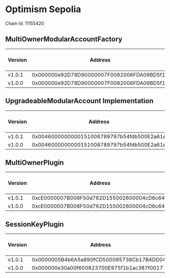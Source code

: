 # Optimism Sepolia
Chain Id: 11155420

## MultiOwnerModularAccountFactory

| Version | Address | Explorer Link | Salt | Deploy Script Run |
| ------- | ------------------------------------------ | ---------------------------------------------------------------------------------------------------- | ---------------------------- | ---------------------------------------------------------------- |
| v1.0.1  | 0x000000e92D78D90000007F0082006FDA09BD5f11 | [explorer](https://sepolia-optimism.etherscan.io/address/0x000000e92D78D90000007F0082006FDA09BD5f11) | `0x5db157a188f31855e74efff3` | [run](../../broadcast/Deploy.s.sol/11155420/run-1707338797.json) |
| v1.0.0  | 0x000000e92D78D90000007F0082006FDA09BD5f11 | [explorer](https://sepolia-optimism.etherscan.io/address/0x000000e92D78D90000007F0082006FDA09BD5f11) | `0x5db157a188f31855e74efff3` | [run](../../broadcast/Deploy.s.sol/11155420/run-1707338797.json) |

## UpgradeableModularAccount Implementation

| Version | Address | Explorer Link | Salt | Deploy Script Run |
| ------- | ------------------------------------------ | ---------------------------------------------------------------------------------------------------- | ---------------------------- | ---------------------------------------------------------------- |
| v1.0.1  | 0x0046000000000151008789797b54fdb500E2a61e | [explorer](https://sepolia-optimism.etherscan.io/address/0x0046000000000151008789797b54fdb500E2a61e) | `0x3249843e32cfdd3724630092` | [run](../../broadcast/Deploy.s.sol/11155420/run-1707338797.json) |
| v1.0.0  | 0x0046000000000151008789797b54fdb500E2a61e | [explorer](https://sepolia-optimism.etherscan.io/address/0x0046000000000151008789797b54fdb500E2a61e) | `0x3249843e32cfdd3724630092` | [run](../../broadcast/Deploy.s.sol/11155420/run-1707338797.json) |

## MultiOwnerPlugin

| Version | Address | Explorer Link | Salt | Deploy Script Run |
| ------- | ------------------------------------------ | ---------------------------------------------------------------------------------------------------- | ---------------------------- | ---------------------------------------------------------------- |
| v1.0.1  | 0xcE0000007B008F50d762D155002600004cD6c647 | [explorer](https://sepolia-optimism.etherscan.io/address/0xcE0000007B008F50d762D155002600004cD6c647) | `0x9292f6fd68967e13eda2502d` | [run](../../broadcast/Deploy.s.sol/11155420/run-1707338797.json) |
| v1.0.0  | 0xcE0000007B008F50d762D155002600004cD6c647 | [explorer](https://sepolia-optimism.etherscan.io/address/0xcE0000007B008F50d762D155002600004cD6c647) | `0x9292f6fd68967e13eda2502d` | [run](../../broadcast/Deploy.s.sol/11155420/run-1707338797.json) |

## SessionKeyPlugin

| Version | Address | Explorer Link | Salt | Deploy Script Run |
| ------- | ------------------------------------------ | ---------------------------------------------------------------------------------------------------- | ---------------------------- | ---------------------------------------------------------------- |
| v1.0.1  | 0x0000005B4b6A5a890fCD500095738Cb17B4DD042 | [explorer](https://sepolia-optimism.etherscan.io/address/0x0000005B4b6A5a890fCD500095738Cb17B4DD042) | `0x4e59b44847b379578588920ca78fbf26c0b4956c018f3281ad658000004223aa` | [run](../../broadcast/Deploy.s.sol/11155420/run-1707859632.json) |
| v1.0.0  | 0x000000e30a00f600823700E975f1b1ac387f0017 | [explorer](https://sepolia-optimism.etherscan.io/address/0x000000e30a00f600823700E975f1b1ac387f0017) | `0x27f40fd3b6cb45339dbcecac` | [run](../../broadcast/Deploy.s.sol/11155420/run-1707338797.json) |
